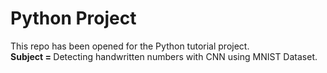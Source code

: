 # Python Project
This repo has been opened for the Python tutorial project. <br>
<b> Subject = </b> Detecting handwritten numbers with CNN using MNIST Dataset. 

